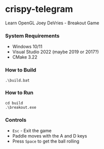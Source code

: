 # crispy-telegram
Learn OpenGL Joey DeVries - Breakout Game

### System Requirements
- Windows 10/11
- Visual Studio 2022 (maybe 2019 or 2017?)
- CMake 3.22

### How to Build
`.\build.bat`

### How to Run
```
cd build
.\breakout.exe
```

### Controls
- `Esc` - Exit the game
- Paddle moves with the A and D keys
- Press `Space` to get the ball rolling
